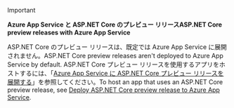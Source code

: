 > [!IMPORTANT]
> <span data-ttu-id="062b2-101">**Azure App Service と ASP.NET Core のプレビュー リリース**</span><span class="sxs-lookup"><span data-stu-id="062b2-101">**ASP.NET Core preview releases with Azure App Service**</span></span>
>
> <span data-ttu-id="062b2-102">ASP.NET Core のプレビュー リリースは、既定では Azure App Service に展開されません。</span><span class="sxs-lookup"><span data-stu-id="062b2-102">ASP.NET Core preview releases aren't deployed to Azure App Service by default.</span></span> <span data-ttu-id="062b2-103">ASP.NET Core プレビュー リリースを使用するアプリをホストするには、「[Azure App Service に ASP.NET Core プレビュー リリースを展開する](xref:host-and-deploy/azure-apps/index#deploy-aspnet-core-preview-release-to-azure-app-service)」を参照してください。</span><span class="sxs-lookup"><span data-stu-id="062b2-103">To host an app that uses an ASP.NET Core preview release, see [Deploy ASP.NET Core preview release to Azure App Service](xref:host-and-deploy/azure-apps/index#deploy-aspnet-core-preview-release-to-azure-app-service).</span></span>
<!-- 
> [!IMPORTANT]
> **ASP.NET Core 3.0 with Azure App Service**
>
> ASP.NET Core 3.0 has not yet been deployed to Azure App Service. We hope to provide ASP.NET Core 3 on Azure App Service soon. To host an app that uses an ASP.NET Core 3.0:

* Treat ASP.NET Core 3.0 like a preview release for Azure App Service deployment.
* See [Deploy ASP.NET Core preview release to Azure App Service](xref:host-and-deploy/azure-apps/index#deploy-aspnet-core-preview-release-to-azure-app-service).
-->
